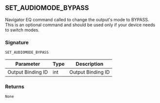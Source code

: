 ## SET\_AUDIOMODE\_BYPASS

Navigator EQ command called to change the output's mode to BYPASS. This is an optional command and should be used only if your device needs to switch modes.


### Signature

`SET_AUDIOMODE_BYPASS`


| Parameter         | Type | Description       |
| ----------------- | ---- | ----------------- |
| Output Binding ID | int  | Output Binding ID |


### Returns

`None`

